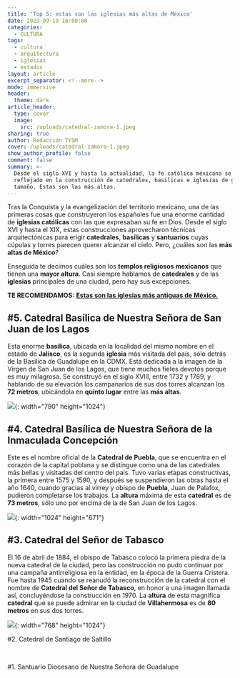 ```yaml
---
title: 'Top 5: estas son las iglesias más altas de México'
date: 2023-09-19 16:00:00
categories:
  - CULTURA
tags:
  - cultura
  - arquitectura
  - iglesias
  - estados
layout: article
excerpt_separator: <!--more-->
mode: immersive
header:
  theme: dark
article_header:
  type: cover
  image:
    src: /uploads/catedral-zamora-1.jpeg
sharing: true
author: Redacción TYSM
cover: /uploads/catedral-zamora-1.jpeg
show_author_profile: false
comment: false
summary: >-
  Desde el siglo XVI y hasta la actualidad, la fe católica méxicana se ha
  reflejado en la construcción de catedrales, basílicas e iglesias de gran
  tamaño. Estas son las más altas.
---
```

Tras la Conquista y la evangelización del territorio mexicano, una de las primeras cosas que construyeron los españoles fue una enorme cantidad de **iglesias católicas** con las que expresaban su fe en Dios. Desde el siglo XVI y hasta el XIX, estas construcciones aprovecharon técnicas arquitectónicas para erigir **catedrales**, **basílicas** y **santuarios** cuyas cúpulas y torres parecen querer alcanzar el cielo. Pero, ¿cuáles son las **más altas de México**?

Enseguida te decimos cuáles son los **templos religiosos mexicanos** que tienen una **mayor altura**. Casi siempre hablamos de **catedrales** y de las **iglesias** principales de una ciudad, pero hay sus excepciones.

**TE RECOMENDAMOS:** [**Estas son las iglesias más antiguas de México.**](https://blog.tonoysumariachi.com/cultura/2024/02/08/estas-son-las-iglesias-m%C3%A1s-antiguas-de-m%C3%A9xico.html)

## \#5. Catedral Basílica de Nuestra Señora de San Juan de los Lagos

Esta enorme **basílica**, ubicada  en la localidad del mismo nombre en el estado de **Jalisco**, es la segunda **iglesia** más visitada del país, sólo detrás de la Basílica de Guadalupe en la CDMX. Está dedicada a la imagen de la Virgen de San Juan de los Lagos, que tiene muchos fieles devotos porque es muy milagrosa. Se construyó en el siglo XVIII, entre 1732 y 1769, y hablando de su elevación los campanarios de sus dos torres alcanzan los **72 metros**, ubicándola en **quinto lugar** entre las **más altas**.

![](https://upload.wikimedia.org/wikipedia/commons/thumb/4/49/Bas%C3%ADlica_de_San_Juan_de_los_Lagos.jpg/790px-Bas%C3%ADlica_de_San_Juan_de_los_Lagos.jpg){: width="790" height="1024"}

## \#4. Catedral Basílica de Nuestra Señora de la Inmaculada Concepción

Este es el nombre oficial de la **Catedral de Puebla**, que se encuentra en el corazón de la capital poblana y se distingue como una de las catedrales más bellas y visitadas del centro del país. Tuvo varias etapas constructivas, la primera entre 1575 y 1590, y después se suspendieron las obras hasta el año 1640, cuando gracias al virrey y obispo de **Puebla**, Juan de Palafox, pudieron completarse los trabajos. La **altura** máxima de esta **catedral** es de **73 metros**, sólo uno por encima de la de San Juan de los Lagos.

![](https://upload.wikimedia.org/wikipedia/commons/thumb/0/0b/Catedral_de_Puebla%2C_M%C3%A9xico%2C_2013-10-11%2C_DD_12.JPG/1024px-Catedral_de_Puebla%2C_M%C3%A9xico%2C_2013-10-11%2C_DD_12.JPG){: width="1024" height="671"}

## \#3. Catedral del Señor de Tabasco

El 16 de abril de 1884, el obispo de Tabasco colocó la primera piedra de la nueva catedral de la ciudad, pero las construcción no pudo continuar por una campaña antirreligiosa en la entidad, en la época de la Guerra Cristera. Fue hasta 1945 cuando se reanudó la reconstrucción de la catedral con el nombre de **Catedral del Señor de Tabasco**, en honor a una imagen llamada así, concluyéndose la construcción en 1970. La **altura** de esta magnífica **catedral** que se puede admirar en la ciudad de **Villahermosa** es de **80 metros** en sus dos torres.

![](https://upload.wikimedia.org/wikipedia/commons/thumb/7/78/Catedral_de_Villahermosa.jpg/768px-Catedral_de_Villahermosa.jpg){: width="768" height="1024"}

\#2. Catedral de Santiago de Saltillo

&nbsp;

\#1. Santuario Diocesano de Nuestra Señora de Guadalupe

&nbsp;

&nbsp;